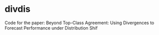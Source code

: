 # divdis
Code for the paper: Beyond Top-Class Agreement: Using Divergences to Forecast Performance under Distribution Shif 
